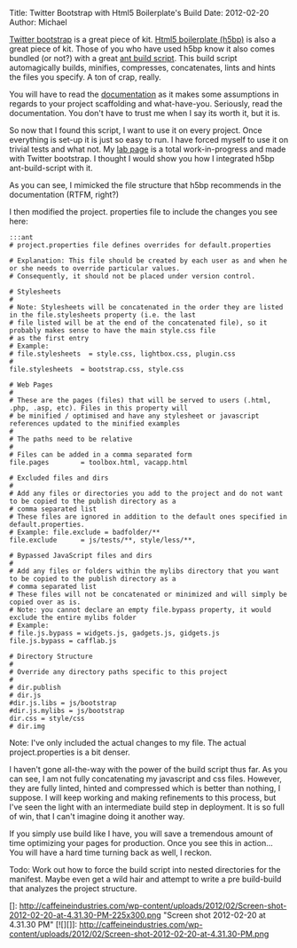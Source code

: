 Title: Twitter Bootstrap with Html5 Boilerplate's Build
Date: 2012-02-20
Author: Michael


[Twitter bootstrap][] is a great piece of kit. [Html5 boilerplate
(h5bp)][] is also a great piece of kit. Those of you who have used h5bp
know it also comes bundled (or not?) with a great [ant build script][].
This build script automagically builds, minifies, compresses,
concatenates, lints and hints the files you specify. A ton of crap,
really.

You will have to read the [documentation][] as it makes some assumptions
in regards to your project scaffolding and what-have-you. Seriously,
read the documentation. You don't have to trust me when I say its worth
it, but it is.

So now that I found this script, I want to use it on every project. Once
everything is set-up it is just so easy to run. I have forced myself to
use it on trivial tests and what not. My [lab page][] is a total
work-in-progress and made with Twitter bootstrap. I thought I would show
you how I integrated h5bp ant-build-script with it.


As you can see, I mimicked the file structure that h5bp recommends in
the documentation (RTFM, right?)

I then modified the project. properties file to include the changes you
see here:

    :::ant
    # project.properties file defines overrides for default.properties

    # Explanation: This file should be created by each user as and when he or she needs to override particular values.
    # Consequently, it should not be placed under version control.

    # Stylesheets
    #
    # Note: Stylesheets will be concatenated in the order they are listed in the file.stylesheets property (i.e. the last
    # file listed will be at the end of the concatenated file), so it probably makes sense to have the main style.css file
    # as the first entry
    # Example:
    # file.stylesheets  = style.css, lightbox.css, plugin.css
    #
    file.stylesheets  = bootstrap.css, style.css

    # Web Pages
    #
    # These are the pages (files) that will be served to users (.html, .php, .asp, etc). Files in this property will
    # be minified / optimised and have any stylesheet or javascript references updated to the minified examples
    #
    # The paths need to be relative
    #
    # Files can be added in a comma separated form
    file.pages        = toolbox.html, vacapp.html 

    # Excluded files and dirs
    #
    # Add any files or directories you add to the project and do not want to be copied to the publish directory as a
    # comma separated list
    # These files are ignored in addition to the default ones specified in default.properties.
    # Example: file.exclude = badfolder/**
    file.exclude      = js/tests/**, style/less/**, 

    # Bypassed JavaScript files and dirs
    #
    # Add any files or folders within the mylibs directory that you want to be copied to the publish directory as a
    # comma separated list
    # These files will not be concatenated or minimized and will simply be copied over as is.
    # Note: you cannot declare an empty file.bypass property, it would exclude the entire mylibs folder
    # Example:
    # file.js.bypass = widgets.js, gadgets.js, gidgets.js
    file.js.bypass = cafflab.js

    # Directory Structure
    #
    # Override any directory paths specific to this project
    #
    # dir.publish
    # dir.js
    #dir.js.libs = js/bootstrap
    #dir.js.mylibs = js/bootstrap
    dir.css = style/css
    # dir.img

Note: I've only included the actual changes to my file. The actual
project.properties is a bit denser.

I haven't gone all-the-way with the power of the build script thus far.
As you can see, I am not fully concatenating my javascript and css
files. However, they are fully linted, hinted and compressed which is
better than nothing, I suppose. I will keep working and making
refinements to this process, but I've seen the light with an
intermediate build step in deployment. It is so full of win, that I
can't imagine doing it another way.

If you simply use build like I have, you will save a tremendous amount
of time optimizing your pages for production. Once you see this in
action... You will have a hard time turning back as well, I reckon.

Todo: Work out how to force the build script into nested directories for
the manifest. Maybe even get a wild hair and attempt to write a pre
build-build that analyzes the project structure.

  [Twitter bootstrap]: http://twitter.github.com/bootstrap/
  [Html5 boilerplate (h5bp)]: http://html5boilerplate.com/
  [ant build script]: https://github.com/h5bp/ant-build-script
  [documentation]: http://html5boilerplate.com/docs/Build-script/
  [lab page]: http://lab.caffeineindustries.com
  []: http://caffeineindustries.com/wp-content/uploads/2012/02/Screen-shot-2012-02-20-at-4.31.30-PM-225x300.png
    "Screen shot 2012-02-20 at 4.31.30 PM"
  [![][]]: http://caffeineindustries.com/wp-content/uploads/2012/02/Screen-shot-2012-02-20-at-4.31.30-PM.png
